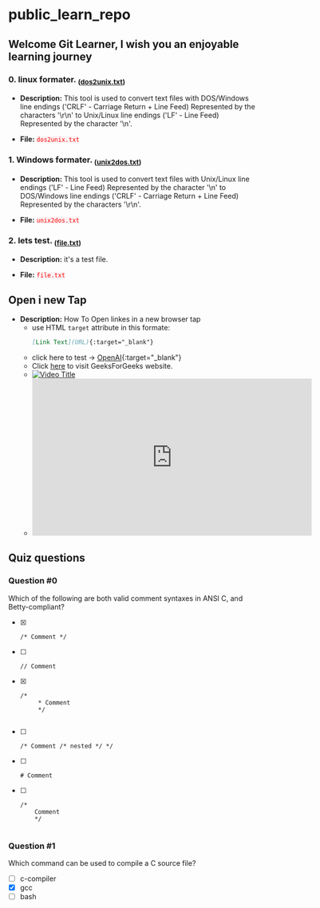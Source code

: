 # public_learn_repo 
## Welcome Git Learner, I wish you an enjoyable learning journey

### 0. linux formater. <sub>([dos2unix.txt](dos2unix.txt))</sub>
- **Description:** This tool is used to convert text files with DOS/Windows line endings ('CRLF' - Carriage Return + Line Feed) Represented by the characters '\r\n' to Unix/Linux line endings ('LF' - Line Feed) Represented by the character '\n'.

- **File:** <code style="background-color: #f9f2f4;"><span style="color:red;">dos2unix.txt</span></code>


### 1. Windows formater. <sub>([unix2dos.txt](unix2dos.txt))</sub>
- **Description:** This tool is used to convert text files with Unix/Linux line endings ('LF' - Line Feed) Represented by the character '\n' to DOS/Windows line endings ('CRLF' - Carriage Return + Line Feed) Represented by the characters '\r\n'.

- **File:** <code style="background-color: #f9f2f4;"><span style="color:red;">unix2dos.txt</span></code>

### 2. lets test. <sub>([file.txt](file.txt))</sub>
- **Description:** it's a test file.

- **File:** <code style="background-color: #f9f2f4;"><span style="color:red;">file.txt</span></code>



## Open i new Tap
- **Description:** How To Open linkes in a new browser tap
    - use HTML `target` attribute in this formate:
        ```md
        [Link Text](URL){:target="_blank"}
        ```
  - click here to test -> [OpenAI](https://openai.com){:target="_blank"}
  - Click <a href="https://www.geeksforgeeks.org/" target="_blank">here</a> to visit GeeksForGeeks website.
  - [![Video Title](https://img.youtube.com/vi/rATNU0Fr8zs/0.jpg)](https://www.youtube.com/watch?v=rATNU0Fr8zs)
  - <iframe width="560" height="315" src="https://www.youtube.com/embed/rATNU0Fr8zs" frameborder="0" allowfullscreen></iframe>


## Quiz questions
### Question #0
Which of the following are both valid comment syntaxes in ANSI C, and Betty-compliant?
- [x] <pre><code>/* Comment */</code></pre>
- [ ] <pre><code>// Comment</code></pre>
- [x] <pre><code>/*
      &ensp;* Comment
      &ensp;*/
      </code></pre>
- [ ] <pre><code>/* Comment /* nested */ */</pre></code>
- [ ] <pre><code># Comment</pre></code>
- [ ] <pre><code>/*
      Comment
      */
      </pre></code>
### Question #1
Which command can be used to compile a C source file?
- [ ] c-compiler
- [x] gcc
- [ ] bash
